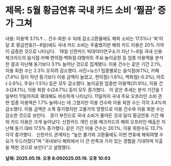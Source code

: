 # **제목: 5월 황금연휴 국내 카드 소비 ‘찔끔’ 증가 그쳐**

  내용: 이용액 3.1%↑… 건수·회원 수 되레 감소고환율에도 해외 소비는 17.5%나 ‘쑥’이달 초 황금연휴(1∼6일)에도 국내 카드 소비는 주춤했지만 해외 카드 이용은 20% 가까이 급증한 것으로 나타났다.     19일 신한카드 빅데이터연구소가 지난 1∼6일 국내 신용·체크카드의 음식점·카페·편의점·백화점·대형마트·주요·놀이공원 등 업종 이용액을 분석한 결과 지난해 동기보다 3.1% 늘어난 것으로 집계됐다. 이용 건수는 같은 기간 2.1%, 이용 회원 수는 2.3% 오히려 감소했다.       사진=뉴스1    업종별로는 음식점(8.1%), 카페(7.4%) 등이 작년 동기보다 이용 금액이 늘었고, 편의점(-1.8%), 백화점(-0.3%), 마트(-2.6%), 주유(-1.5%) 등은 모두 감소했다. 놀이공원 업종만 이용액(31.9%), 이용 건수(24.1%), 이용 회원 수(24.7%) 등이 모두 증가했다.     이 같은 추세는 분석 기간을 1일부터 11일까지로 확대해도 비슷하게 나타났다. 11일까지 국내 주요 오프라인 소비 관련 업종 이용액은 1.7% 늘어나는 데 그쳤지만 이용 건수와 이용 회원 수는 각각 3.4%씩 감소했다. 이용 금액은 소폭 증가했지만 고물가의 영향으로 이용 건수와 이용 회원 수는 감소한 것으로 보인다.     경기 부진으로 국내 소비가 줄어든 것과 달리 황금연휴 기간 해외 카드 이용은 크게 늘어났다. 신한카드 개인 신용·체크카드의 해외 오프라인 매출은 지난해 동기 대비 17.5% 증가했다. 같은 기간 이용 건수는 20.1%, 이용 회원수도 13.7% 각각 증가했다.     신한카드 관계자는 “높은 물가와 고환율에도 이번 연휴에 해외여행 수요가 두드러졌다”며 “국내보다 해외에서 더 큰 만족과 가치 있는 경험을 기대하며 지출을 택한 것으로 보인다”고 설명했다.

  **날짜: 2025.05.19. 오후 8:092025.05.19. 오후 10:03**